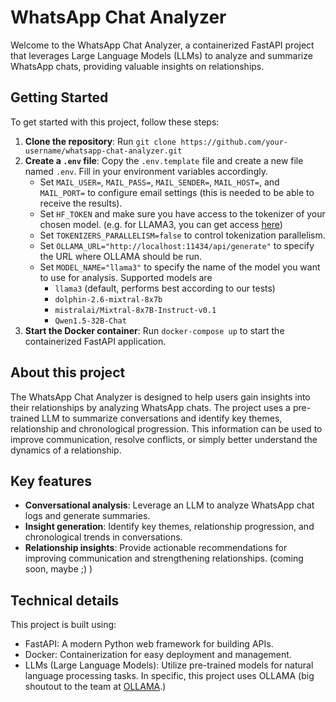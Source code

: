 **WhatsApp Chat Analyzer**
=====================================


Welcome to the WhatsApp Chat Analyzer, a containerized FastAPI project that leverages Large Language Models (LLMs) to analyze and summarize WhatsApp chats, providing valuable insights on relationships.

**Getting Started**
-------------------

To get started with this project, follow these steps:
1.  **Clone the repository**: Run `git clone https://github.com/your-username/whatsapp-chat-analyzer.git`
2.  **Create a `.env` file**: Copy the `.env.template` file and create a new file named `.env`. Fill in your environment variables accordingly.
    * Set `MAIL_USER=`, `MAIL_PASS=`, `MAIL_SENDER=`, `MAIL_HOST=`, and `MAIL_PORT=` to configure email settings (this is needed to be able to receive the results).
    * Set `HF_TOKEN` and make sure you have access to the tokenizer of your chosen model. (e.g. for LLAMA3, you can get access [here](https://huggingface.co/meta-llama/Meta-Llama-3-8B))
    * Set `TOKENIZERS_PARALLELISM=false` to control tokenization parallelism.
    * Set `OLLAMA_URL="http://localhost:11434/api/generate"` to specify the URL where OLLAMA should be run.
    * Set `MODEL_NAME="llama3"` to specify the name of the model you want to use for analysis. Supported models are 
      * `llama3` (default, performs best according to our tests)
      * `dolphin-2.6-mixtral-8x7b`
      * `mistralai/Mixtral-8x7B-Instruct-v0.1`
      * `Qwen1.5-32B-Chat`
3.  **Start the Docker container**: Run `docker-compose up` to start the containerized FastAPI application.

**About this project**
-------------------

The WhatsApp Chat Analyzer is designed to help users gain insights into their relationships by analyzing WhatsApp chats. The project uses a pre-trained LLM to summarize conversations and identify key themes, relationship and chronological progression. This information can be used to improve communication, resolve conflicts, or simply better understand the dynamics of a relationship.

**Key features**
-----------------

*  **Conversational analysis**: Leverage an LLM to analyze WhatsApp chat logs and generate summaries.
*  **Insight generation**: Identify key themes, relationship progression, and chronological trends in conversations.
*  **Relationship insights**: Provide actionable recommendations for improving communication and strengthening relationships. (coming soon, maybe ;) )

**Technical details**
--------------------

This project is built using:
- FastAPI: A modern Python web framework for building APIs.
- Docker: Containerization for easy deployment and management.
- LLMs (Large Language Models): Utilize pre-trained models for natural language processing tasks. In specific, this project uses OLLAMA (big shoutout to the team at [OLLAMA](https://ollama.com/).)
